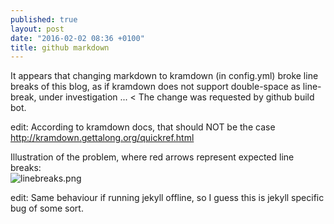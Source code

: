 ```yaml
---
published: true
layout: post
date: "2016-02-02 08:36 +0100"
title: github markdown
---
```

It appears that changing markdown to kramdown (in config.yml) broke line breaks of this blog, as if kramdown does not support double-space as line-break, under investigation ... < The change was requested by github build bot.

edit: According to kramdown docs, that should NOT be the case  
<http://kramdown.gettalong.org/quickref.html>

Illustration of the problem, where red arrows represent expected line breaks:  
![linebreaks.png]({{site.baseurl}}/media/linebreaks.png)

edit: Same behaviour if running jekyll offline, so I guess this is jekyll specific bug of some sort.
